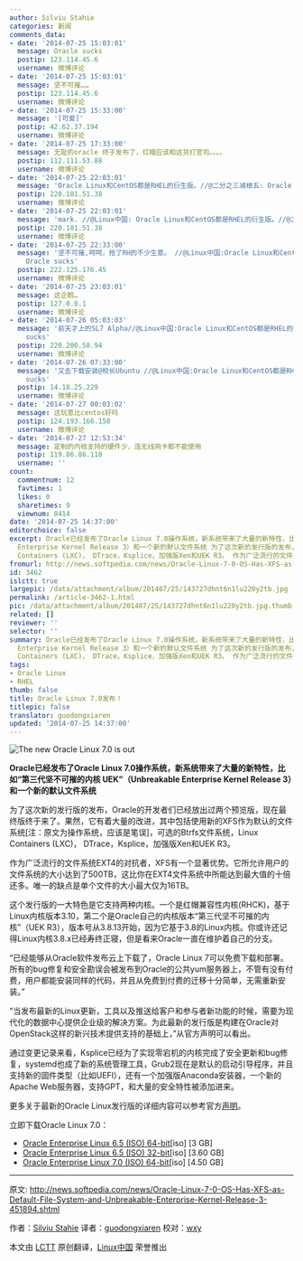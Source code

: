 ```yaml
---
author: Silviu Stahie
categories: 新闻
comments_data:
- date: '2014-07-25 15:03:01'
  message: Oracle sucks
  postip: 123.114.45.6
  username: 微博评论
- date: '2014-07-25 15:03:01'
  message: 坚不可摧……
  postip: 123.114.45.6
  username: 微博评论
- date: '2014-07-25 15:33:00'
  message: '[可爱]'
  postip: 42.62.37.194
  username: 微博评论
- date: '2014-07-25 17:33:00'
  message: 无耻的oracle 终于发布了，红帽应该和这货打官司。。。。
  postip: 112.111.53.88
  username: 微博评论
- date: '2014-07-25 22:03:01'
  message: 'Oracle Linux和CentOS都是RHEL的衍生版。//@二分之三减根五: Oracle sucks'
  postip: 220.181.51.38
  username: 微博评论
- date: '2014-07-25 22:03:01'
  message: 'mark. //@Linux中国: Oracle Linux和CentOS都是RHEL的衍生版。//@二分之三减根五: Oracle sucks'
  postip: 220.181.51.38
  username: 微博评论
- date: '2014-07-25 22:33:00'
  message: '坚不可摧,呵呵，抢了RH的不少生意。 //@Linux中国:Oracle Linux和CentOS都是RHEL的衍生版。 //@二分之三减根五:
    Oracle sucks'
  postip: 222.125.176.45
  username: 微博评论
- date: '2014-07-25 23:03:01'
  message: 这企鹅…
  postip: 127.0.0.1
  username: 微博评论
- date: '2014-07-26 05:03:03'
  message: '前天才上的SL7 Alpha//@Linux中国:Oracle Linux和CentOS都是RHEL的衍生版。//@二分之三减根五: Oracle
    sucks'
  postip: 220.200.58.94
  username: 微博评论
- date: '2014-07-26 07:33:00'
  message: '又去下载安装@校长Ubuntu //@Linux中国:Oracle Linux和CentOS都是RHEL的衍生版。//@二分之三减根五: Oracle
    sucks'
  postip: 14.18.25.229
  username: 微博评论
- date: '2014-07-27 00:03:02'
  message: 这玩意比centos好吗
  postip: 124.193.166.158
  username: 微博评论
- date: '2014-07-27 12:53:34'
  message: 定制的内核支持的硬件少，连无线网卡都不能使用
  postip: 119.86.86.110
  username: ''
count:
  commentnum: 12
  favtimes: 1
  likes: 0
  sharetimes: 9
  viewnum: 8414
date: '2014-07-25 14:37:00'
editorchoice: false
excerpt: Oracle已经发布了Oracle Linux 7.0操作系统，新系统带来了大量的新特性，比如第三代坚不可摧的内核 UEK（Unbreakable
  Enterprise Kernel Release 3）和一个新的默认文件系统 为了这次新的发行版的发布，Oracle的开发者们已经放出过两个预览版，现在最终版终于来了。果然，它有着大量的改进，其中包括使用新的XFS作为默认的文件系统，可选的Btrfs文件系统，Linux
  Containers (LXC)， DTrace，Ksplice，加强版Xen和UEK R3。 作为广泛流行的文件系统EXT4的对抗者，XFS有一个显著优势。它所允许用户的文件系统的大小达到了500TB，这比你在EXT4
fromurl: http://news.softpedia.com/news/Oracle-Linux-7-0-OS-Has-XFS-as-Default-File-System-and-Unbreakable-Enterprise-Kernel-Release-3-451894.shtml
id: 3462
islctt: true
largepic: /data/attachment/album/201407/25/143727dhnt6n1lu220y2tb.jpg
permalink: /article-3462-1.html
pic: /data/attachment/album/201407/25/143727dhnt6n1lu220y2tb.jpg.thumb.jpg
related: []
reviewer: ''
selector: ''
summary: Oracle已经发布了Oracle Linux 7.0操作系统，新系统带来了大量的新特性，比如第三代坚不可摧的内核 UEK（Unbreakable
  Enterprise Kernel Release 3）和一个新的默认文件系统 为了这次新的发行版的发布，Oracle的开发者们已经放出过两个预览版，现在最终版终于来了。果然，它有着大量的改进，其中包括使用新的XFS作为默认的文件系统，可选的Btrfs文件系统，Linux
  Containers (LXC)， DTrace，Ksplice，加强版Xen和UEK R3。 作为广泛流行的文件系统EXT4的对抗者，XFS有一个显著优势。它所允许用户的文件系统的大小达到了500TB，这比你在EXT4
tags:
- Oracle Linux
- RHEL
thumb: false
title: Oracle Linux 7.0发布！
titlepic: false
translator: guodongxiaren
updated: '2014-07-25 14:37:00'
---
```


![The new Oracle Linux 7.0 is out](/data/attachment/album/201407/25/143727dhnt6n1lu220y2tb.jpg)


**Oracle已经发布了Oracle Linux 7.0操作系统，新系统带来了大量的新特性，比如“第三代坚不可摧的内核 UEK”（Unbreakable Enterprise Kernel Release 3）和一个新的默认文件系统**


为了这次新的发行版的发布，Oracle的开发者们已经放出过两个预览版，现在最终版终于来了。果然，它有着大量的改进，其中包括使用新的XFS作为默认的文件系统[注：原文为操作系统，应该是笔误]，可选的Btrfs文件系统，Linux Containers (LXC)， DTrace，Ksplice，加强版Xen和UEK R3。


作为广泛流行的文件系统EXT4的对抗者，XFS有一个显著优势。它所允许用户的文件系统的大小达到了500TB，这比你在EXT4文件系统中所能达到最大值的十倍还多。唯一的缺点是单个文件的大小最大仅为16TB。


这个发行版的一大特色是它支持两种内核。一个是红帽兼容性内核(RHCK)，基于Linux内核版本3.10，第二个是Oracle自己的内核版本“第三代坚不可摧的内核”（UEK R3），版本号从3.8.13开始，因为它基于3.8的Linux内核。你或许还记得Linux内核3.8.x已经寿终正寝，但是看来Oracle一直在维护着自己的分支。


“已经能够从Oracle软件发布云上下载了，Oracle Linux 7可以免费下载和部署。所有的bug修复和安全勘误会被发布到Oracle的公共yum服务器上，不管有没有付费，用户都能安装同样的代码，并且从免费到付费的迁移十分简单，无需重新安装。”


“当发布最新的Linux更新，工具以及推送给客户和参与者新功能的时候，需要为现代化的数据中心提供企业级的解决方案。为此最新的发行版是构建在Oracle对OpenStack这样的新兴技术提供支持的基础上，”从官方声明可以看出。


通过变更记录来看，Ksplice已经为了实现零宕机的内核完成了安全更新和bug修复，systemd也成了新的系统管理工具，Grub2现在是默认的启动引导程序，并且支持新的固件类型（比如UEFI），还有一个加强版Anaconda安装器，一个新的Apache Web服务器，支持GPT，和大量的安全特性被添加进来。


更多关于最新的Oracle Linux发行版的详细内容可以参考官方[声明](http://www.oracle.com/us/corporate/press/2245947)。


立即下载Oracle Linux 7.0：


* [Oracle Enterprise Linux 6.5 (ISO) 64-bit](http://mirrors.dotsrc.org/oracle-linux/OL6/U5/i386/OracleLinux-R6-U5-Server-i386-dvd.iso)[iso] [3 GB]
* [Oracle Enterprise Linux 6.5 (ISO) 32-bit](http://mirrors.dotsrc.org/oracle-linux/OL6/U5/x86_64/OracleLinux-R6-U5-Server-x86_64-dvd.iso)[iso] [3.60 GB]
* [Oracle Enterprise Linux 7.0 (ISO) 64-bit](https://edelivery.oracle.com/linux/)[iso] [4.50 GB]




---


原文: <http://news.softpedia.com/news/Oracle-Linux-7-0-OS-Has-XFS-as-Default-File-System-and-Unbreakable-Enterprise-Kernel-Release-3-451894.shtml>


作者：[Silviu Stahie](http://news.softpedia.com/editors/browse/silviu-stahie) 译者：[guodongxiaren](https://github.com/guodongxiaren) 校对：[wxy](https://github.com/wxy)


本文由 [LCTT](https://github.com/LCTT/TranslateProject) 原创翻译，[Linux中国](http://linux.cn/) 荣誉推出